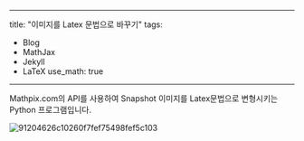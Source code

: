 
---
title: "이미지를 Latex 문법으로 바꾸기"
tags:
  - Blog
  - MathJax
  - Jekyll
  - LaTeX
use_math: true
---
Mathpix.com의 API를 사용하여 Snapshot 이미지를 Latex문법으로 변형시키는 Python 프로그램입니다.

![91204626c10260f7fef75498fef5c103](https://user-images.githubusercontent.com/53217819/91944373-eee29680-ed38-11ea-80e5-9b64514dfe82.png)
